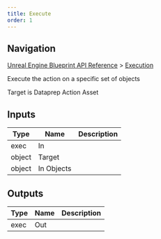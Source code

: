 ```yaml
---
title: Execute
order: 1
---
```

## Navigation

[Unreal Engine Blueprint API Reference](https://dev.epicgames.com/documentation/en-us/unreal-engine/BlueprintAPI) > [Execution](https://dev.epicgames.com/documentation/en-us/unreal-engine/BlueprintAPI/Execution)

Execute the action on a specific set of objects

Target is Dataprep Action Asset

## Inputs

| Type | Name | Description |
| --- | --- | --- |
| exec | In |  |
| object | Target |  |
| object | In Objects |  |

## Outputs

| Type | Name | Description |
| --- | --- | --- |
| exec | Out |  |
